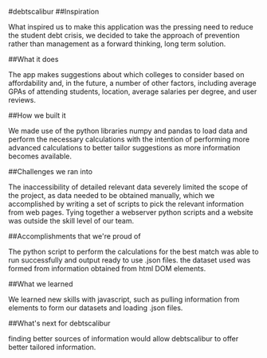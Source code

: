 #debtscalibur
##Inspiration

What inspired us to make this application was the pressing need to reduce the student debt crisis, we decided to take the approach of prevention rather than management as a forward thinking, long term solution.

##What it does

The app makes suggestions about which colleges to consider based on affordability and, in the future, a number of other factors, including average GPAs of attending students, location, average salaries per degree, and user reviews.

##How we built it

We made use of the python libraries numpy and pandas to load data and perform the necessary calculations with the intention of performing more advanced calculations to better tailor suggestions as more information becomes available.

##Challenges we ran into

The inaccessibility of detailed relevant data severely limited the scope of the project, as data needed to be obtained manually, which we accomplished by writing a set of scripts to pick the relevant information from web pages. Tying together a webserver python scripts and a website was outside the skill level of our team.

##Accomplishments that we're proud of

The python script to perform the calculations for the best match was able to run successfully and output ready to use .json files. the dataset used was formed from information obtained from html DOM elements.

##What we learned

We learned new skills with javascript, such as pulling information from elements to form our datasets and loading .json files.

##What's next for debtscalibur

finding better sources of information would allow debtscalibur to offer better tailored information.

